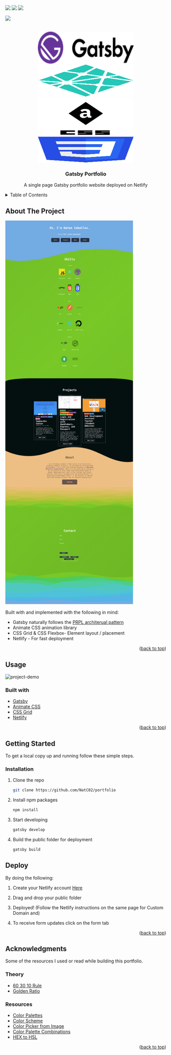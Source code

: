 <div id="top"></div
<!-- PROJECT SHIELDS -->

![](https://img.shields.io/badge/Gatsby-663399?style=for-the-badge&logo=gatsby&logoColor=white)
![](https://img.shields.io/badge/HTML5-E34F26?style=for-the-badge&logo=html5&logoColor=white)
![](https://img.shields.io/badge/CSS3-1572B6?style=for-the-badge&logo=css3&logoColor=white)

![](https://img.shields.io/badge/Netlify-00C7B7?style=for-the-badge&logo=netlify&logoColor=white)

<!--
*** I'm using markdown "reference style" links for readability.
*** Reference links are enclosed in brackets [ ] instead of parentheses ( ).
*** See the bottom of this document for the declaration of the reference variables
*** for contributors-url, forks-url, etc. This is an optional, concise syntax you may use.
*** https://www.markdownguide.org/basic-syntax/#reference-style-links
-->

<!-- PROJECT LOGO -->
<br />
<div align="center">

  <a href="https://github.com/NatC02/portfolio">
    <img src="./src/assets/imagesReadMe/gitGatsbyLogo.svg" alt="Logo" width="300" height="100">
    <img src="./src/assets/imagesReadMe/gitNetlify.svg" alt="Logo" width="300" height="100">
    <img src="./src/assets/imagesReadMe/gitAnimate.svg" alt="Logo" width="300" height="100">
    <img src="./src/assets/imagesReadMe/gitCSS3.svg" alt="Logo" width="300" height="100">
  </a>

  <h3 align="center">Gatsby Portfolio </h3>

  <p align="center">
    A single page Gatsby portfolio website deployed on Netlify
  </p>
</div>

<!-- TABLE OF CONTENTS -->
<details>
  <summary>Table of Contents</summary>
  <ol>
    <li>
      <a href="#about-the-project">About The Project</a>
      <ul>
        <li><a href="#usage">Usage</a></li>
        <li><a href="#built-with">Built With</a></li>
      </ul>
    </li>
    <li>
      <a href="#getting-started">Getting Started</a>
      <ul>
        <li><a href="#installation">Installation</a></li>
        <li><a href="#deploy">Deployment</a></li>
      </ul>
    </li>
    <li><a href="#acknowledgments">Acknowledgments</a></li>
  </ol>
</details>

<!-- ABOUT THE PROJECT -->

## About The Project

<img src="./src/assets/imagesReadMe/fullscreenScreenshot.png" alt="Logo" width="400" height="1200">

Built with and implemented with the following in mind:

- Gatsby naturally follows the [PRPL architerual pattern](https://web.dev/apply-instant-loading-with-prpl/)
    <!-- 
    - Push (or preload) the most important resources. - Gatsby does this naturally.
    - Render the initial route as soon as possible. - Really straight forward. This is a Single page site so it's not very applicable atleast because it doesn't have more than one page.
    - Pre-cache remaining routes. - Gatsby again deals with this when your ready build and deploy.
    - Lazy-load and create remaining routes on demand. - Self-explanatory if you've worked with React before and implemented lazy load, tree shaking, or conditional rendering. 
    -->
- Animate CSS animation library
- CSS Grid & CSS Flexbox- Element layout / placement
- Netlify - For fast deployment

<p align="right">(<a href="#top">back to top</a>)</p>

<!-- USAGE EXAMPLES -->

## Usage

![project-demo](https://raw.githubusercontent.com/NatC02/portfolio/main/src/assets/gifs/portfolioDemo.gif?token=AK3KSJICP3OXOL2SYDJKP5LBOT54Q)

### Built with

- [Gatsby](https://www.gatsbyjs.com/)
- [Animate CSS](https://animate.style/)
- [CSS Grid](https://css-tricks.com/snippets/css/complete-guide-grid/)
- [Netlify](https://app.netlify.com/)

<p align="right">(<a href="#top">back to top</a>)</p>

<!-- GETTING STARTED -->
## Getting Started

To get a local copy up and running follow these simple steps.

### Installation

1. Clone the repo
   ```sh
   git clone https://github.com/NatC02/portfolio
   ```
2. Install npm packages
   ```sh
   npm install
   ```
3. Start developing 
   ```sh
   gatsby develop
   ```
4. Build the public folder for deployment 
   ```sh
   gatsby build
   ```

## Deploy

By doing the following:

1. Create your Netlify account [Here](https://app.netlify.com/)

2. Drag and drop your public folder

3. Deployed! (Follow the Netlify instructions on the same page for Custom Domain and)
 
4. To receive form updates click on the form tab

<p align="right">(<a href="#top">back to top</a>)</p>

<!-- CONTRIBUTING -->

## Acknowledgments

Some of the resources I used or read while building this portfolio.

### Theory

- [60 30 10 Rule](https://www.flowmapp.com/blog/glossary-term/60-30-10-rule)
- [Golden Ratio](https://www.invisionapp.com/inside-design/golden-ratio-designers/)

### Resources

- [Color Palettes](https://mycolor.space/?hex=%23FBD82F&sub=1)
- [Color Scheme](https://coolors.co/)
- [Color Picker from Image](https://imagecolorpicker.com/)
- [Color Palette Combinations](https://seochecker.it/color-palette-generator)
- [HEX to HSL](https://htmlcolors.com/hex-to-hsl)

<p align="right">(<a href="#top">back to top</a>)</p>
